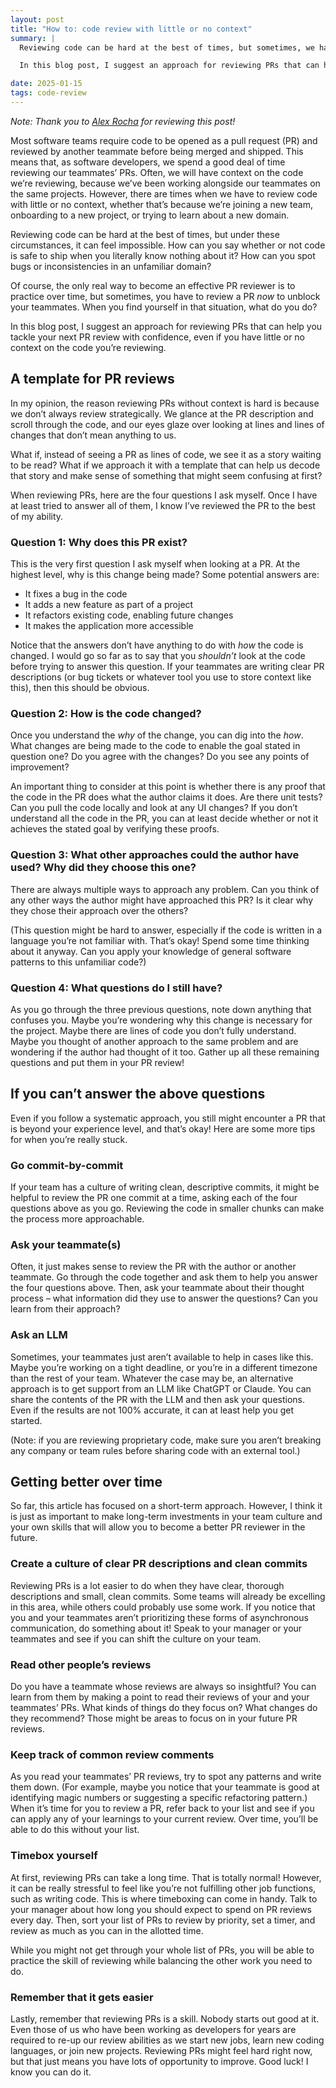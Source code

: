 ```yaml
---
layout: post
title: "How to: code review with little or no context"
summary: |
  Reviewing code can be hard at the best of times, but sometimes, we have to review code with little or no context, whether that’s because we’re joining a new team, onboarding to a new project, or trying to learn about a new domain. How can you say whether or not code is safe to ship when you literally know nothing about it?

  In this blog post, I suggest an approach for reviewing PRs that can help you tackle your next PR review with confidence, even if you have little or no context on the code you’re reviewing.

date: 2025-01-15
tags: code-review
---
```


_Note: Thank you to [Alex Rocha](https://www.linkedin.com/in/alexcrocha/) for reviewing this post!_

Most software teams require code to be opened as a pull request (PR) and reviewed by another teammate before being merged and shipped. This means that, as software developers, we spend a good deal of time reviewing our teammates’ PRs. Often, we will have context on the code we’re reviewing, because we’ve been working alongside our teammates on the same projects. However, there are times when we have to review code with little or no context, whether that’s because we’re joining a new team, onboarding to a new project, or trying to learn about a new domain.

Reviewing code can be hard at the best of times, but under these circumstances, it can feel impossible. How can you say whether or not code is safe to ship when you literally know nothing about it? How can you spot bugs or inconsistencies in an unfamiliar domain?

Of course, the only real way to become an effective PR reviewer is to practice over time, but sometimes, you have to review a PR *now* to unblock your teammates. When you find yourself in that situation, what do you do?

In this blog post, I suggest an approach for reviewing PRs that can help you tackle your next PR review with confidence, even if you have little or no context on the code you’re reviewing.

## A template for PR reviews

In my opinion, the reason reviewing PRs without context is hard is because we don’t always review strategically. We glance at the PR description and scroll through the code, and our eyes glaze over looking at lines and lines of changes that don’t mean anything to us.

What if, instead of seeing a PR as lines of code, we see it as a story waiting to be read? What if we approach it with a template that can help us decode that story and make sense of something that might seem confusing at first?

When reviewing PRs, here are the four questions I ask myself. Once I have at least tried to answer all of them, I know I’ve reviewed the PR to the best of my ability.

### Question 1: Why does this PR exist?

This is the very first question I ask myself when looking at a PR. At the highest level, why is this change being made? Some potential answers are:
- It fixes a bug in the code
- It adds a new feature as part of a project
- It refactors existing code, enabling future changes
- It makes the application more accessible

Notice that the answers don’t have anything to do with *how* the code is changed. I would go so far as to say that you *shouldn’t* look at the code before trying to answer this question. If your teammates are writing clear PR descriptions (or bug tickets or whatever tool you use to store context like this), then this should be obvious.

### Question 2: How is the code changed?

Once you understand the *why* of the change, you can dig into the *how*. What changes are being made to the code to enable the goal stated in question one? Do you agree with the changes? Do you see any points of improvement?

An important thing to consider at this point is whether there is any proof that the code in the PR does what the author claims it does. Are there unit tests? Can you pull the code locally and look at any UI changes? If you don’t understand all the code in the PR, you can at least decide whether or not it achieves the stated goal by verifying these proofs.

### Question 3: What other approaches could the author have used? Why did they choose this one?

There are always multiple ways to approach any problem. Can you think of any other ways the author might have approached this PR? Is it clear why they chose their approach over the others?

(This question might be hard to answer, especially if the code is written in a language you’re not familiar with. That’s okay! Spend some time thinking about it anyway. Can you apply your knowledge of general software patterns to this unfamiliar code?)

### Question 4: What questions do I still have?

As you go through the three previous questions, note down anything that confuses you. Maybe you’re wondering why this change is necessary for the project. Maybe there are lines of code you don’t fully understand. Maybe you thought of another approach to the same problem and are wondering if the author had thought of it too. Gather up all these remaining questions and put them in your PR review!

## If you can’t answer the above questions

Even if you follow a systematic approach, you still might encounter a PR that is beyond your experience level, and that’s okay! Here are some more tips for when you’re really stuck.

### Go commit-by-commit

If your team has a culture of writing clean, descriptive commits, it might be helpful to review the PR one commit at a time, asking each of the four questions above as you go. Reviewing the code in smaller chunks can make the process more approachable.

### Ask your teammate(s)

Often, it just makes sense to review the PR with the author or another teammate. Go through the code together and ask them to help you answer the four questions above. Then, ask your teammate about their thought process – what information did they use to answer the questions? Can you learn from their approach?

### Ask an LLM

Sometimes, your teammates just aren’t available to help in cases like this. Maybe you’re working on a tight deadline, or you’re in a different timezone than the rest of your team. Whatever the case may be, an alternative approach is to get support from an LLM like ChatGPT or Claude. You can share the contents of the PR with the LLM and then ask your questions. Even if the results are not 100% accurate, it can at least help you get started.

(Note: if you are reviewing proprietary code, make sure you aren’t breaking any company or team rules before sharing code with an external tool.)

## Getting better over time

So far, this article has focused on a short-term approach. However, I think it is just as important to make long-term investments in your team culture and your own skills that will allow you to become a better PR reviewer in the future.

### Create a culture of clear PR descriptions and clean commits

Reviewing PRs is a lot easier to do when they have clear, thorough descriptions and small, clean commits. Some teams will already be excelling in this area, while others could probably use some work. If you notice that you and your teammates aren’t prioritizing these forms of asynchronous communication, do something about it! Speak to your manager or your teammates and see if you can shift the culture on your team.

### Read other people’s reviews

Do you have a teammate whose reviews are always so insightful? You can learn from them by making a point to read their reviews of your and your teammates’ PRs. What kinds of things do they focus on? What changes do they recommend? Those might be areas to focus on in your future PR reviews.

### Keep track of common review comments

As you read your teammates’ PR reviews, try to spot any patterns and write them down. (For example, maybe you notice that your teammate is good at identifying magic numbers or suggesting a specific refactoring pattern.) When it’s time for you to review a PR, refer back to your list and see if you can apply any of your learnings to your current review. Over time, you’ll be able to do this without your list.

### Timebox yourself

At first, reviewing PRs can take a long time. That is totally normal! However, it can be really stressful to feel like you’re not fulfilling other job functions, such as writing code. This is where timeboxing can come in handy. Talk to your manager about how long you should expect to spend on PR reviews every day. Then, sort your list of PRs to review by priority, set a timer, and review as much as you can in the allotted time.

While you might not get through your whole list of PRs, you will be able to practice the skill of reviewing while balancing the other work you need to do.

### Remember that it gets easier

Lastly, remember that reviewing PRs is a skill. Nobody starts out good at it. Even those of us who have been working as developers for years are required to re-up our review abilities as we start new jobs, learn new coding languages, or join new projects. Reviewing PRs might feel hard right now, but that just means you have lots of opportunity to improve. Good luck! I know you can do it.
